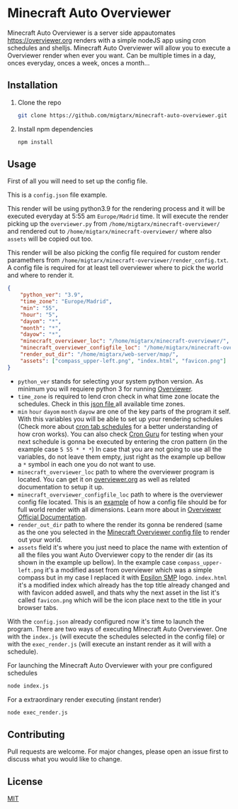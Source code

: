 # Minecraft Auto Overviewer

Minecraft Auto Overviewer is a server side appautomates https://overviewer.org renders with a simple nodeJS app using cron schedules and shelljs. Minecraft Auto Overviewer will allow you to execute a Overviewer render when ever you want. Can be multiple times in a day, onces everyday, onces a week, onces a month...

## Installation
1. Clone the repo
   ```sh
   git clone https://github.com/migtarx/minecraft-auto-overviewer.git
   ```
2. Install npm dependencies
    ```sh
   npm install
   ```

## Usage
First of all you will need to set up the config file.

This is a `config.json` file example.

This render will be using python3.9 for the rendering process and it will be executed everyday at 5:55 am `Europe/Madrid` time. It will execute the render picking up the `overviewer.py` from `/home/migtarx/minecraft-overviewer/` and rendered out to `/home/migtarx/minecraft-overviewer/` where also `assets` will be copied out too.

This render will be also picking the config file required for custom render paramethers from `/home/migtarx/minecraft-overviewer/render_config.txt`. A config file is required for at least tell overviewer where to pick the world and where to render it.
```json
{
    "python_ver": "3.9",
    "time_zone": "Europe/Madrid",
    "min": "55",
    "hour": "5",
    "dayom": "*",
    "month": "*",
    "dayow": "*",
    "minecraft_overviewer_loc": "/home/migtarx/minecraft-overviewer/",
    "minecraft_overviewer_configfile_loc": "/home/migtarx/minecraft-overviewer/render_config.txt",
    "render_out_dir": "/home/migtarx/web-server/map/",
    "assets": ["compass_upper-left.png", "index.html", "favicon.png"]
}
```


* `python_ver` stands for selecting your system python version. As minimum you will requiere python 3 for running  [Overviewer](https://overviewer.org/).
* `time_zone` is required to lend cron check in what time zone locate the schedules. Check in this [json file ](https://gist.github.com/migtarx/8823cc03b3d76d0577f2e5c59f4fdd8e) all available time zones.
* `min` `hour` `dayom` `month` `dayow` are one of the key parts of the program it self. With this variables you will be able to set up your rendering schedules (Check more about [cron tab schedules](https://github.com/lathonez/dotfiles/blob/master/crontab/example.crontab) for a better understanding of how cron works). You can also check [Cron Guru](https://crontab.guru/) for testing when your next schedule is gonna be executed by entering the cron pattern (in the example case `5 55 * * *`) In case that you are not going to use all the variables, do not leave them empty, just right as the example up bellow a `*` symbol in each one you do not want to use.
* `minecraft_overviewer_loc` path to where the overviewer program is located. You can get it on [overviewer.org](https://overviewer.org) as well as related documentation to setup it up.
* `minecraft_overviewer_configfile_loc` path to where is the overviewer config file located. This is an [example](https://gist.github.com/migtarx/00c3693ec2c73f70da572ae14760dd98) of how a config file should be for full world render with all dimensions. Learn more about in [Overviewer Official Documentation](http://docs.overviewer.org/en/latest/).
* `render_out_dir` path to where the render its gonna be rendered (same as the one you selected in the [Minecraft Overviewer config file](https://gist.github.com/migtarx/00c3693ec2c73f70da572ae14760dd98) to render out your world. 
* `assets` field it's where you just need to place the name with extention of all the files you want Auto Overviewer copy to the render dir (as its shown in the example up bellow). In the example case `compass_upper-left.png` it's a modified asset from overviewer which was a simple compass but in my case I replaced it with [Epsilon SMP](https://epsilonsmp.world) logo. `index.html` it's a modified index which already has the top title already changed and with favicon added aswell, and thats why the next asset in the list it's called `favicon.png` which will be the icon place next to the title in your browser tabs.

With the `config.json` already configured now it's time to launch the program. There are two ways of executing MInecraft Auto Overviewer. One with the `index.js` (will execute the schedules selected in the config file) or with the `exec_render.js` (will execute an instant render as it will with a schedule).

For launching the Minecraft Auto Overviewer with your pre configured schedules
```sh
node index.js
```
For a extraordinary render executing (instant render)
```sh
node exec_render.js
```
## Contributing
Pull requests are welcome. For major changes, please open an issue first to discuss what you would like to change.


## License
[MIT](https://choosealicense.com/licenses/mit/)
